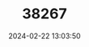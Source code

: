 ---
title: "38267"
category: "Dalbergia neoperrieri"
draft: false
date: 2024-02-22 13:03:50
languages:
  Malagasy: ["Manary toloha", "Manary"]
---